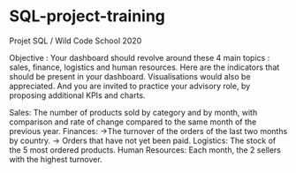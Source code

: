 # SQL-project-training
Projet SQL / Wild Code School 2020

Objective : Your dashboard should revolve around these 4 main topics : sales, finance, logistics and human resources. Here are the indicators that should be present in your dashboard. Visualisations would also be appreciated. And you are invited to practice your advisory role, by proposing additional KPIs and charts.

Sales: The number of products sold by category and by month, with comparison and rate of change compared to the same month of the previous year.
Finances: ->The turnover of the orders of the last two months by country. -> Orders that have not yet been paid.
Logistics: The stock of the 5 most ordered products.
Human Resources: Each month, the 2 sellers with the highest turnover.
